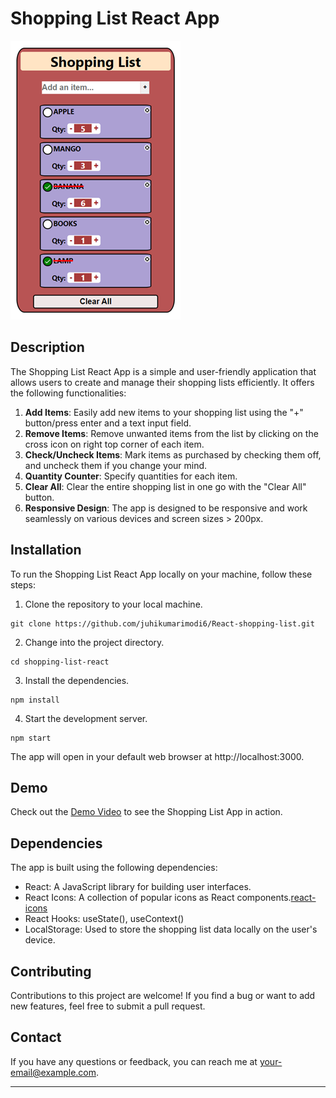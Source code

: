# Shopping List React App

![App Screenshot](ShoppingList-screenshot1.PNG)

## Description
The Shopping List React App is a simple and user-friendly application that allows users to create and manage their shopping lists efficiently. It offers the following functionalities:
1. **Add Items**: Easily add new items to your shopping list using the "+" button/press enter and a text input field. 
2. **Remove Items**: Remove unwanted items from the list by clicking on the cross icon on right top corner of each item.
3. **Check/Uncheck Items**: Mark items as purchased by checking them off, and uncheck them if you change your mind.
4. **Quantity Counter**: Specify quantities for each item.
5. **Clear All**: Clear the entire shopping list in one go with the "Clear All" button.
6. **Responsive Design**: The app is designed to be responsive and work seamlessly on various devices and screen sizes > 200px.

## Installation
To run the Shopping List React App locally on your machine, follow these steps:
1. Clone the repository to your local machine.
```
git clone https://github.com/juhikumarimodi6/React-shopping-list.git
```
2. Change into the project directory.
```
cd shopping-list-react
```
3. Install the dependencies.
```
npm install
```
4. Start the development server.
```
npm start
```
The app will open in your default web browser at http://localhost:3000.

## Demo

Check out the [Demo Video]() to see the Shopping List App in action.


## Dependencies
The app is built using the following dependencies:
- React: A JavaScript library for building user interfaces.
- React Icons: A collection of popular icons as React components.[react-icons](https://react-icons.github.io/react-icons/)
- React Hooks: useState(), useContext()
- LocalStorage: Used to store the shopping list data locally on the user's device.

## Contributing
Contributions to this project are welcome! If you find a bug or want to add new features, feel free to submit a pull request.
## Contact
If you have any questions or feedback, you can reach me at [your-email@example.com](mailto:juhikumarimodi6@gmail.com).

---
